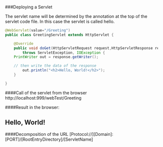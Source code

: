 ###Deploying a Servlet 

The servlet name will be determined by the annotation at the top of the servlet code file. In this case the servlet is called hello.

```java
@WebServlet(value="/Greeting")
public class GreetingServlet extends HttpServlet {

    @Override
    public void doGet(HttpServletRequest request,HttpServletResponse response)
        throws ServletException, IOException {
    PrintWriter out = response.getWriter();

    // then write the data of the response
        out.println("<h2>Hello, World!</h2>");
    }

}
```

####Call of the servlet from the browser
http://localhost:999/webTest/Greeting

####Result in the browser:

<h2>Hello, World!</h2>


####Decomposition of the URL
[Protocol://][Domain]:[PORT]/[RootEntryDirectory]/[ServletName]

